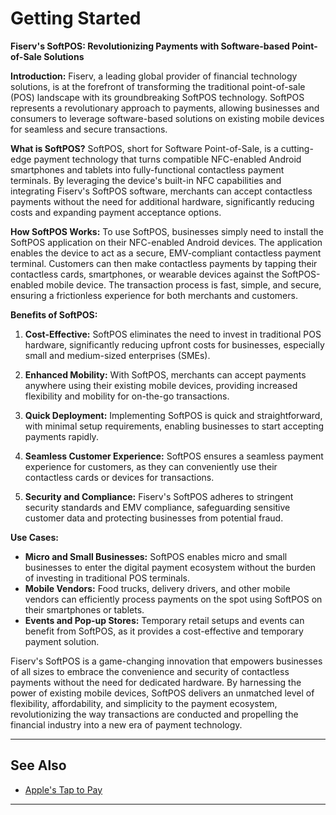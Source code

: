 # Getting Started

**Fiserv's SoftPOS: Revolutionizing Payments with Software-based Point-of-Sale Solutions**

**Introduction:**
Fiserv, a leading global provider of financial technology solutions, is at the forefront of transforming the traditional point-of-sale (POS) landscape with its groundbreaking SoftPOS technology. SoftPOS represents a revolutionary approach to payments, allowing businesses and consumers to leverage software-based solutions on existing mobile devices for seamless and secure transactions.

**What is SoftPOS?**
SoftPOS, short for Software Point-of-Sale, is a cutting-edge payment technology that turns compatible NFC-enabled Android smartphones and tablets into fully-functional contactless payment terminals. By leveraging the device's built-in NFC capabilities and integrating Fiserv's SoftPOS software, merchants can accept contactless payments without the need for additional hardware, significantly reducing costs and expanding payment acceptance options.

**How SoftPOS Works:**
To use SoftPOS, businesses simply need to install the SoftPOS application on their NFC-enabled Android devices. The application enables the device to act as a secure, EMV-compliant contactless payment terminal. Customers can then make contactless payments by tapping their contactless cards, smartphones, or wearable devices against the SoftPOS-enabled mobile device. The transaction process is fast, simple, and secure, ensuring a frictionless experience for both merchants and customers.

**Benefits of SoftPOS:**
1. **Cost-Effective:** SoftPOS eliminates the need to invest in traditional POS hardware, significantly reducing upfront costs for businesses, especially small and medium-sized enterprises (SMEs).

2. **Enhanced Mobility:** With SoftPOS, merchants can accept payments anywhere using their existing mobile devices, providing increased flexibility and mobility for on-the-go transactions.

3. **Quick Deployment:** Implementing SoftPOS is quick and straightforward, with minimal setup requirements, enabling businesses to start accepting payments rapidly.

4. **Seamless Customer Experience:** SoftPOS ensures a seamless payment experience for customers, as they can conveniently use their contactless cards or devices for transactions.

5. **Security and Compliance:** Fiserv's SoftPOS adheres to stringent security standards and EMV compliance, safeguarding sensitive customer data and protecting businesses from potential fraud.

**Use Cases:**
- **Micro and Small Businesses:** SoftPOS enables micro and small businesses to enter the digital payment ecosystem without the burden of investing in traditional POS terminals.
- **Mobile Vendors:** Food trucks, delivery drivers, and other mobile vendors can efficiently process payments on the spot using SoftPOS on their smartphones or tablets.
- **Events and Pop-up Stores:** Temporary retail setups and events can benefit from SoftPOS, as it provides a cost-effective and temporary payment solution.

Fiserv's SoftPOS is a game-changing innovation that empowers businesses of all sizes to embrace the convenience and security of contactless payments without the need for dedicated hardware. By harnessing the power of existing mobile devices, SoftPOS delivers an unmatched level of flexibility, affordability, and simplicity to the payment ecosystem, revolutionizing the way transactions are conducted and propelling the financial industry into a new era of payment technology.

---
## See Also

- [Apple's Tap to Pay](?path=docs/TTP/Apple-Pay/Introduction-Apple-Tap-To-Pay.md)

---


 

